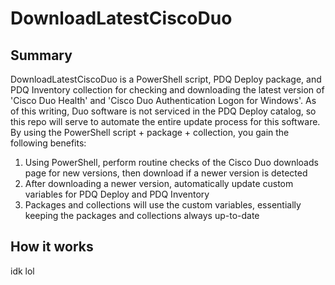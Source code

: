 # DownloadLatestCiscoDuo

## Summary
DownloadLatestCiscoDuo is a PowerShell script, PDQ Deploy package, and PDQ Inventory collection for checking and downloading the latest version of 'Cisco Duo Health' and 'Cisco Duo Authentication Logon for Windows'. As of this writing, Duo software is not serviced in the PDQ Deploy catalog, so this repo will serve to automate the entire update process for this software. By using the PowerShell script + package + collection, you gain the following benefits:

1. Using PowerShell, perform routine checks of the Cisco Duo downloads page for new versions, then download if a newer version is detected
2. After downloading a newer version, automatically update custom variables for PDQ Deploy and PDQ Inventory
3. Packages and collections will use the custom variables, essentially keeping the packages and collections always up-to-date

## How it works

idk lol
